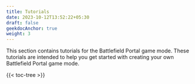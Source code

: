 ```yaml
---
title: Tutorials
date: 2023-10-12T13:52:22+05:30
draft: false
geekdocAnchor: true
weight: 3
---
```


This section contains tutorials for the Battlefield Portal game mode.
These tutorials are intended to help you get started with creating your own Battlefield Portal game mode.

{{< toc-tree >}}
